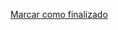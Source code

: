<a onclick="test()" href="https://fx-learning.mgait.services:8443/finish/privileges-users" target="_parent" class="btn primary-btn">Marcar como finalizado</a>

